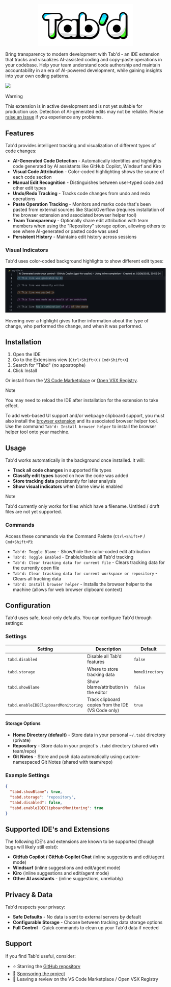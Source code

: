 <p align="center">
  <img src="https://github.com/iann0036/iann0036/blob/master/static/tabd_logo.png?raw=true" alt="Tab'd Logo" width="300px" />
</p>

Bring transparency to modern development with Tab'd - an IDE extension that tracks and visualizes AI-assisted coding and copy-paste operations in your codebase. Help your team understand code authorship and maintain accountability in an era of AI-powered development, while gaining insights into your own coding patterns.

![](https://github.com/iann0036/iann0036/blob/master/static/tabd-demo.gif?raw=true)

> [!WARNING]  
> This extension is in active development and is not yet suitable for production use. Detection of AI-generated edits may not be reliable. Please [raise an issue](https://github.com/iann0036/tabd/issues) if you experience any problems.

## Features

Tab'd provides intelligent tracking and visualization of different types of code changes:

- **AI-Generated Code Detection** - Automatically identifies and highlights code generated by AI assistants like GitHub Copilot, Windsurf and Kiro
- **Visual Code Attribution** - Color-coded highlighting shows the source of each code section
- **Manual Edit Recognition** - Distinguishes between user-typed code and other edit types
- **Undo/Redo Tracking** - Tracks code changes from undo and redo operations
- **Paste Operation Tracking** - Monitors and marks code that's been pasted from external sources like StackOverflow (requires installation of the browser extension and associated browser helper tool)
- **Team Transparency** - Optionally share edit attribution with team members when using the "Repository" storage option, allowing others to see where AI-generated or pasted code was used
- **Persistent History** - Maintains edit history across sessions

### Visual Indicators

Tab'd uses color-coded background highlights to show different edit types:

![](https://github.com/iann0036/iann0036/blob/master/static/tabd_screenshot.png?raw=true)

Hovering over a highlight gives further information about the type of change, who performed the change, and when it was performed.

## Installation

1. Open the IDE
2. Go to the Extensions view (`Ctrl+Shift+X` / `Cmd+Shift+X`)
3. Search for "Tabd" (no apostrophe)
4. Click Install

Or install from the [VS Code Marketplace](https://marketplace.visualstudio.com/items?itemName=iann0036.tabd) or [Open VSX Registry](https://open-vsx.org/extension/iann0036/tabd).

> [!NOTE]  
> You may need to reload the IDE after installation for the extension to take effect.

To add web-based UI support and/or webpage clipboard support, you must also install the [browser extension](https://github.com/iann0036/tabd-extension) and its associated browser helper tool. Use the command `Tab'd: Install browser helper` to install the browser helper tool onto your machine.

## Usage

Tab'd works automatically in the background once installed. It will:

- **Track all code changes** in supported file types
- **Classify edit types** based on how the code was added
- **Store tracking data** persistently for later analysis
- **Show visual indicators** when blame view is enabled

> [!NOTE]  
> Tab'd currently only works for files which have a filename. Untitled / draft files are not yet supported.

### Commands

Access these commands via the Command Palette (`Ctrl+Shift+P` / `Cmd+Shift+P`):

- `Tab'd: Toggle Blame` - Show/hide the color-coded edit attribution
- `Tab'd: Toggle Enabled` - Enable/disable all Tab'd tracking
- `Tab'd: Clear tracking data for current file` - Clears tracking data for the currently open file
- `Tab'd: Clear tracking data for current workspace or repository` - Clears all tracking data
- `Tab'd: Install browser helper` - Installs the browser helper to the machine (allows for web browser clipboard context)

## Configuration

Tab'd uses safe, local-only defaults. You can configure Tab'd through settings:

### Settings

| Setting | Description | Default |
|---------|-------------|---------|
| `tabd.disabled` | Disable all Tab'd features | `false` |
| `tabd.storage` | Where to store tracking data | `homeDirectory` |
| `tabd.showBlame` | Show blame/attribution in the editor | `false` |
| `tabd.enableIDEClipboardMonitoring` | Track clipboard copies from the IDE (VS Code only) | `true` |

#### Storage Options

- **Home Directory (default)** - Store data in your personal `~/.tabd` directory (private)
- **Repository** - Store data in your project's `.tabd` directory (shared with team/repo)
- **Git Notes** - Store and push data automatically using custom-namespaced Git Notes (shared with team/repo)

### Example Settings

```json
{
  "tabd.showBlame": true,
  "tabd.storage": "repository",
  "tabd.disabled": false,
  "tabd.enableIDEClipboardMonitoring": true
}
```

## Supported IDE's and Extensions

The following IDE's and extensions are known to be supported (though bugs will likely still exist):

- **GitHub Copilot / GitHub Copilot Chat** (inline suggestions and edit/agent mode)
- **Windsurf** (inline suggestions and edit/agent mode)
- **Kiro** (inline suggestions and edit/agent mode)
- **Other AI assistants** - (inline suggestions, unreliably)

## Privacy & Data

Tab'd respects your privacy:

- **Safe Defaults** - No data is sent to external servers by default
- **Configurable Storage** - Choose between tracking data storage options
- **Full Control** - Quick commands to clean up your Tab'd data if needed

## Support

If you find Tab'd useful, consider:

- ⭐ Starring the [GitHub repository](https://github.com/iann0036/tabd)
- 💝 [Sponsoring the project](https://github.com/sponsors/iann0036)
- 📝 Leaving a review on the VS Code Marketplace / Open VSX Registry
